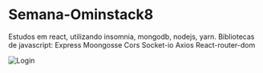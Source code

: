 
# Semana-Ominstack8

 Estudos em react, utilizando insomnia, mongodb, nodejs, yarn.
 Bibliotecas de javascript:
 Express
 Moongosse
 Cors
 Socket-io
 Axios
 React-router-dom


![Login](https://user-images.githubusercontent.com/86989966/184560230-0962626f-3d6e-4eb5-941c-a4e61a76ac5b.png)





